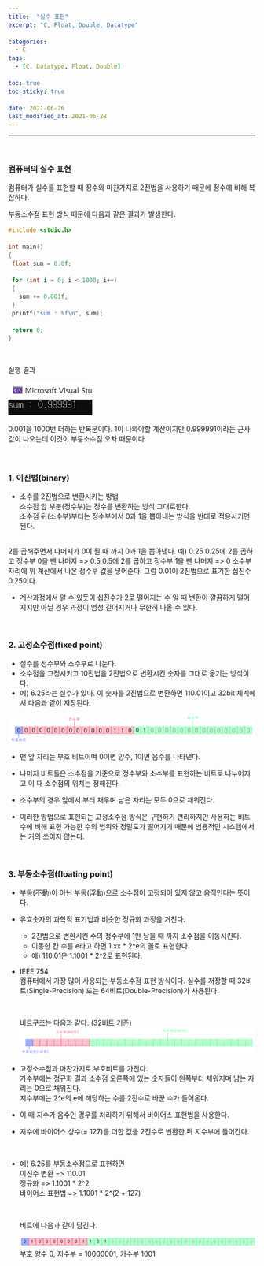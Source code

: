 ```yaml
---
title:  "실수 표현"
excerpt: "C, Float, Double, Datatype"

categories:
  - C
tags:
  - [C, Datatype, Float, Double]

toc: true
toc_sticky: true
 
date: 2021-06-26
last_modified_at: 2021-06-28
---  
```


***
<br>

### 컴퓨터의 실수 표현  
컴퓨터가 실수를 표현할 때 정수와 마찬가지로 2진법을 사용하기 때문에 정수에 비해 복잡하다.  

부동소수점 표현 방식 때문에 다음과 같은 결과가 발생한다.

 ``` c
#include <stdio.h>

int main()
{
  float sum = 0.0f;
  
  for (int i = 0; i < 1000; i++)
  {
    sum += 0.001f;
  }
  printf("sum : %f\n", sum);

  return 0;
}
```  

<br/>

실행 결과  
  
 ![datatype size](/assets/images/20210626_Posting/4.PNG)  

 0.001을 1000번 더하는 반복문이다. 1이 나와야할 계산이지만 0.999991이라는 근사값이 나오는데 이것이 부동소수점 오차 때문이다.  
  <br/><br/>

### 1. 이진법(binary)  
  * 소수를 2진법으로 변환시키는 방법  
    소수점 앞 부분(정수부)는 정수를 변환하는 방식 그대로한다.  
    소수점 뒤(소수부)부터는 정수부에서 0과 1을 뽑아내는 방식을 반대로 적용시키면 된다.
  <br/>  
     2를 곱해주면서 나머지가 0이 될 때 까지 0과 1을 뽑아낸다.  
     예) 0.25  
      0.25에 2를 곱하고 정수부 0을 뺀 나머지 => 0.5  
      0.5에 2를 곱하고 정수부 1을 뺀 나머지 => 0  
      소수부 자리에 위 계산에서 나온 정수부 값을 넣어준다.  
      그럼 0.01이 2진법으로 표기한 십진수 0.25이다.
      <br/>  
      
  * 계산과정에서 알 수 있듯이 십진수가 2로 떨어지는 수 일 때 변환이 깔끔하게 떨어지지만 아닐 경우 과정이 엄청 길어지거나 무한히 나올 수 있다.

  <br/>

### 2. 고정소수점(fixed point) 
  * 실수를 정수부와 소수부로 나눈다.
  * 소수점을 고정시키고 10진법을 2진법으로 변환시킨 숫자를 그대로 옮기는 방식이다.  
  * 예) 6.25라는 실수가 있다. 이 숫자를 2진법으로 변환하면 110.01이고 32bit 체계에서 다음과 같이 저장된다.  
  

   ![memory](/assets/images/20210626_Posting/3.png)  
  * 맨 앞 자리는 부호 비트이며 0이면 양수, 1이면 음수를 나타낸다.
  * 나머지 비트들은 소수점을 기준으로 정수부와 소수부를 표현하는 비트로 나누어지고 이 때 소수점의 위치는 정해진다.
  * 소수부의 경우 앞에서 부터 채우며 남은 자리는 모두 0으로 채워진다.

  * 이러한 방법으로 표현되는 고정소수점 방식은 구현하기 편리하지만 사용하는 비트 수에 비해 표현 가능한 수의 범위와 정밀도가 떨어지기 때문에 범용적인 시스템에서는 거의 쓰이지 않는다.

  <br/>

### 3. 부동소수점(floating point)
  * 부동(不動)이 아닌 부동(浮動)으로 소수점이 고정되어 있지 않고 움직인다는 뜻이다.
  * 유효숫자의 과학적 표기법과 비슷한 정규화 과정을 거친다.  
    - 2진법으로 변환시킨 수의 정수부에 1만 남을 때 까지 소수점을 이동시킨다.
    - 이동한 칸 수를 e라고 하면 1.xx * 2^e의 꼴로 표현한다.
    - 예) 110.01은 1.1001 * 2^2로 표현된다.
  * IEEE 754  
  컴퓨터에서 가장 많이 사용되는 부동소수점 표현 방식이다. 실수를 저장할 때 32비트(Single-Precision) 또는 64비트(Double-Precision)가 사용된다.  

     <br/> 
  
    비트구조는 다음과 같다. (32비트 기준)
    ![bit_constr](/assets/images/20210626_Posting/5.png)  

  * 고정소수점과 마찬가지로 부호비트를 가진다.  
 가수부에는 정규화 결과 소수점 오른쪽에 있는 숫자들이 왼쪽부터 채워지며 남는 자리는 0으로 채워진다.  
 지수부에는 2^e의 e에 해당하는 수를 2진수로 바꾼 수가 들어온다. 
 * 이 때 지수가 음수인 경우를 처리하기 위해서 바이어스 표현법을 사용한다.
 * 지수에 바이어스 상수(= 127)를 더한 값을 2진수로 변환한 뒤 지수부에 들어간다.  

 <br/>

 * 예) 6.25를 부동소수점으로 표현하면  
 이진수 변환 => 110.01  
 정규화 => 1.1001 * 2^2  
 바이어스 표현법 => 1.1001 * 2^(2 + 127)  

    <br/>

    비트에 다음과 같이 담긴다.  

    ![result](/assets/images/20210626_Posting/6.png)   
    부호 양수 0, 지수부 = 10000001, 가수부 1001  
 
